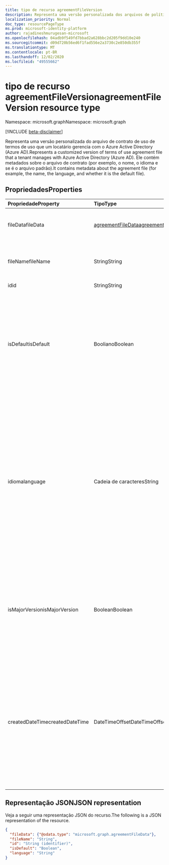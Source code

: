 ```yaml
---
title: tipo de recurso agreementFileVersion
description: Representa uma versão personalizada dos arquivos de política localizados do contrato de termos de uso no Azure Active Directory (Azure AD). Ele contém metadados sobre o arquivo de contrato (por exemplo, o nome, o idioma e se é o arquivo padrão).
localization_priority: Normal
doc_type: resourcePageType
ms.prod: microsoft-identity-platform
author: rajadineshmurugesan-microsoft
ms.openlocfilehash: 04adb9f549fd7bbad2a628bbc2d205f9dd10e240
ms.sourcegitcommit: d09d720b56ed6f1fad556e2a3730c2e850db355f
ms.translationtype: MT
ms.contentlocale: pt-BR
ms.lasthandoff: 12/02/2020
ms.locfileid: "49555662"
---
```

# <a name="agreementfileversion-resource-type"></a><span data-ttu-id="6cd03-104">tipo de recurso agreementFileVersion</span><span class="sxs-lookup"><span data-stu-id="6cd03-104">agreementFileVersion resource type</span></span>

<span data-ttu-id="6cd03-105">Namespace: microsoft.graph</span><span class="sxs-lookup"><span data-stu-id="6cd03-105">Namespace: microsoft.graph</span></span>

[!INCLUDE [beta-disclaimer](../../includes/beta-disclaimer.md)]

<span data-ttu-id="6cd03-106">Representa uma versão personalizada do arquivo de contrato de uso de termos de uso que um locatário gerencia com o Azure Active Directory (Azure AD).</span><span class="sxs-lookup"><span data-stu-id="6cd03-106">Represents a customized version of terms of use agreement file that a tenant manages with Azure Active Directory (Azure AD).</span></span> <span data-ttu-id="6cd03-107">Ele contém metadados sobre o arquivo de contrato (por exemplo, o nome, o idioma e se é o arquivo padrão).</span><span class="sxs-lookup"><span data-stu-id="6cd03-107">It contains metadata about the agreement file (for example, the name, the language, and whether it is the default file).</span></span>

<!--
## Methods

| Method       | Return Type | Description |
|:-------------|:------------|:------------|
| [Create agreementFileLocalization](../api/agreementfilelocalization-post-agreementfilelocalizations.md) | [agreementfilelocalization](agreementfilelocalization.md) | Create a new agreementFileLocalization. |
| [List agreementFileLocalizations](../api/agreementfilelocalization-list.md) | [agreementfilelocalization](agreementfilelocalization.md) collection | Get an agreementFileLocalization object collection. |
| [Get agreementFileLocalization](../api/agreementfilelocalization-get.md) | [agreementfilelocalization](agreementfilelocalization.md) | Read properties and relationships of an agreementFileLocalization object. |
| [List agreementFileVersions](../api/agreementfileversion-list.md) | [agreementfileversion](agreementfileversion.md) collection | Get an agreementFileVersion object collection. |
| [Get agreementFileVersion](../api/agreementfileversion-get.md) | [agreementfileversion](agreementfileversion.md) | Read properties and relationships of an agreementFileVersion object. |
-->

## <a name="properties"></a><span data-ttu-id="6cd03-108">Propriedades</span><span class="sxs-lookup"><span data-stu-id="6cd03-108">Properties</span></span>
| <span data-ttu-id="6cd03-109">Propriedade</span><span class="sxs-lookup"><span data-stu-id="6cd03-109">Property</span></span>     | <span data-ttu-id="6cd03-110">Tipo</span><span class="sxs-lookup"><span data-stu-id="6cd03-110">Type</span></span>        | <span data-ttu-id="6cd03-111">Descrição</span><span class="sxs-lookup"><span data-stu-id="6cd03-111">Description</span></span> |
|:-------------|:------------|:------------|
|<span data-ttu-id="6cd03-112">fileData</span><span class="sxs-lookup"><span data-stu-id="6cd03-112">fileData</span></span>|[<span data-ttu-id="6cd03-113">agreementFileData</span><span class="sxs-lookup"><span data-stu-id="6cd03-113">agreementFileData</span></span>](agreementfiledata.md)|<span data-ttu-id="6cd03-114">Dados que representam o documento PDF termos de uso.</span><span class="sxs-lookup"><span data-stu-id="6cd03-114">Data representing the terms of use PDF document.</span></span> <span data-ttu-id="6cd03-115">Somente leitura.</span><span class="sxs-lookup"><span data-stu-id="6cd03-115">Read-only.</span></span>|
|<span data-ttu-id="6cd03-116">fileName</span><span class="sxs-lookup"><span data-stu-id="6cd03-116">fileName</span></span>|<span data-ttu-id="6cd03-117">String</span><span class="sxs-lookup"><span data-stu-id="6cd03-117">String</span></span>|<span data-ttu-id="6cd03-118">Nome do arquivo de contrato (por exemplo, TOU.pdf).</span><span class="sxs-lookup"><span data-stu-id="6cd03-118">Name of the agreement file (for example, TOU.pdf).</span></span> <span data-ttu-id="6cd03-119">Somente leitura.</span><span class="sxs-lookup"><span data-stu-id="6cd03-119">Read-only.</span></span>|
|<span data-ttu-id="6cd03-120">id</span><span class="sxs-lookup"><span data-stu-id="6cd03-120">id</span></span>|<span data-ttu-id="6cd03-121">String</span><span class="sxs-lookup"><span data-stu-id="6cd03-121">String</span></span>|<span data-ttu-id="6cd03-122">Somente leitura.</span><span class="sxs-lookup"><span data-stu-id="6cd03-122">Read-only.</span></span>|
|<span data-ttu-id="6cd03-123">isDefault</span><span class="sxs-lookup"><span data-stu-id="6cd03-123">isDefault</span></span>|<span data-ttu-id="6cd03-124">Booliano</span><span class="sxs-lookup"><span data-stu-id="6cd03-124">Boolean</span></span>|<span data-ttu-id="6cd03-125">Indica se este é o arquivo de contrato padrão se nenhuma das culturas corresponder à preferência do cliente.</span><span class="sxs-lookup"><span data-stu-id="6cd03-125">Indicates whether this is the default agreement file if none of the cultures matches the client preference.</span></span> <span data-ttu-id="6cd03-126">Se nenhum dos arquivos estiver marcado como padrão, o primeiro será tratado como o padrão.</span><span class="sxs-lookup"><span data-stu-id="6cd03-126">If none of the files are marked as default, the first one will be treated as the default.</span></span> <span data-ttu-id="6cd03-127">Somente leitura.</span><span class="sxs-lookup"><span data-stu-id="6cd03-127">Read-only.</span></span>|
|<span data-ttu-id="6cd03-128">idioma</span><span class="sxs-lookup"><span data-stu-id="6cd03-128">language</span></span>|<span data-ttu-id="6cd03-129">Cadeia de caracteres</span><span class="sxs-lookup"><span data-stu-id="6cd03-129">String</span></span>|<span data-ttu-id="6cd03-130">Cultura do arquivo de contrato no formato languagecode2-Country/regioncode2.</span><span class="sxs-lookup"><span data-stu-id="6cd03-130">Culture of the agreement file in the format languagecode2-country/regioncode2.</span></span> <span data-ttu-id="6cd03-131">languagecode2 é um código de duas letras em minúsculas derivado de ISO 639-1.</span><span class="sxs-lookup"><span data-stu-id="6cd03-131">languagecode2 is a lowercase two-letter code derived from ISO 639-1.</span></span> <span data-ttu-id="6cd03-132">Country/regioncode2 é derivado de ISO 3166 e geralmente consiste em duas letras maiúsculas ou uma marca de idioma BCP-47 (por exemplo, en-US).</span><span class="sxs-lookup"><span data-stu-id="6cd03-132">country/regioncode2 is derived from ISO 3166 and usually consists of two uppercase letters, or a BCP-47 language tag (for example, en-US).</span></span> <span data-ttu-id="6cd03-133">Somente leitura.</span><span class="sxs-lookup"><span data-stu-id="6cd03-133">Read-only.</span></span>|
|<span data-ttu-id="6cd03-134">isMajorVersion</span><span class="sxs-lookup"><span data-stu-id="6cd03-134">isMajorVersion</span></span>|<span data-ttu-id="6cd03-135">Boolean</span><span class="sxs-lookup"><span data-stu-id="6cd03-135">Boolean</span></span>|<span data-ttu-id="6cd03-136">Indica se o arquivo de contrato é uma atualização de versão principal.</span><span class="sxs-lookup"><span data-stu-id="6cd03-136">Indicates whether the agreement file is a major version update.</span></span> <span data-ttu-id="6cd03-137">As atualizações de versão principal invalidam as aceitação do contrato no idioma correspondente.</span><span class="sxs-lookup"><span data-stu-id="6cd03-137">Major version updates invalidate the agreement's acceptances on the corresponding language.</span></span> |
|<span data-ttu-id="6cd03-138">createdDateTime</span><span class="sxs-lookup"><span data-stu-id="6cd03-138">createdDateTime</span></span>|<span data-ttu-id="6cd03-139">DateTimeOffset</span><span class="sxs-lookup"><span data-stu-id="6cd03-139">DateTimeOffset</span></span>|<span data-ttu-id="6cd03-140">A data e hora que representam o momento em que o arquivo foi criado. O tipo TIMESTAMP representa informações de data e hora usando o formato ISO 8601 e está sempre no horário UTC.</span><span class="sxs-lookup"><span data-stu-id="6cd03-140">The date time representing when the file was created.The Timestamp type represents date and time information using ISO 8601 format and is always in UTC time.</span></span> <span data-ttu-id="6cd03-141">Por exemplo, meia-noite em UTC no dia 1º de janeiro de 2014 teria esta aparência: '2014-01-01T00:00:00Z'.</span><span class="sxs-lookup"><span data-stu-id="6cd03-141">For example, midnight UTC on Jan 1, 2014 would look like this: '2014-01-01T00:00:00Z'.</span></span>|

<!--
## Relationships
| Relationship | Type        | Description |
|:-------------|:------------|:------------|
|versions|[agreementFileVersion](agreementfileversion.md) collection|The version history for the localized agreement file.|
-->

## <a name="json-representation"></a><span data-ttu-id="6cd03-142">Representação JSON</span><span class="sxs-lookup"><span data-stu-id="6cd03-142">JSON representation</span></span>

<span data-ttu-id="6cd03-143">Veja a seguir uma representação JSON do recurso.</span><span class="sxs-lookup"><span data-stu-id="6cd03-143">The following is a JSON representation of the resource.</span></span>

<!-- {
  "blockType": "resource",
  "optionalProperties": [

  ],
  "@odata.type": "microsoft.graph.agreementFileVersion"
}-->

```json
{
  "fileData": {"@odata.type": "microsoft.graph.agreementFileData"},
  "fileName": "String",
  "id": "String (identifier)",
  "isDefault": "Boolean",
  "language": "String"
}

```

<!-- uuid: 8fcb5dbc-d5aa-4681-8e31-b001d5168d79
2015-10-25 14:57:30 UTC -->
<!--
{
  "type": "#page.annotation",
  "description": "agreementFileLocalization resource",
  "keywords": "",
  "section": "documentation",
  "tocPath": "",
  "suppressions": []
}
-->
